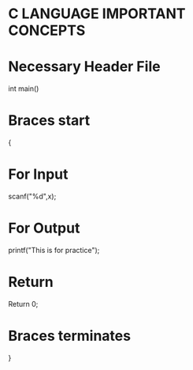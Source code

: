 # C LANGUAGE IMPORTANT CONCEPTS
# Necessary Header File
int main()

# Braces start
{

# For Input 
scanf("%d",x);

# For Output
printf("This is for practice");

# Return 
Return 0;

# Braces terminates

}
